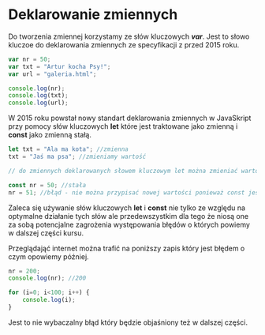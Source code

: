# Deklarowanie zmiennych

Do tworzenia zmiennej korzystamy ze słów kluczowych ***var***.
Jest to słowo kluczoe do deklarowania zmiennych ze specyfikacji z przed 2015 roku.

```js
var nr = 50;
var txt = "Artur kocha Psy!";
var url = "galeria.html";

console.log(nr);
console.log(txt);
console.log(url);
```

W 2015 roku powstał nowy standart deklarowania zmiennych w JavaSkript przy pomocy słów kluczowych **let** które jest traktowane jako zmienną i **const** jako zmienną stałą.

```js
let txt = "Ala ma kota"; //zmienna
txt = "Jaś ma psa"; //zmieniamy wartość

// do zmiennych deklarowanych słowem kluczowym let można zmieniać wartość.

const nr = 50; //stała
nr = 51; //błąd - nie można przypisać nowej wartości ponieważ const jest stałą.
```

Zaleca się używanie słów kluczowych **let** i **const** nie tylko ze względu na optymalne działanie tych słów ale przedewszystkim dla tego że niosą one za sobą potencjalne zagrożenia występowania błędów o których powiemy w dalszej części kursu.

Przeglądająć internet można trafić na poniższy zapis który jest błędem o czym opowiemy później.

```js
nr = 200;
console.log(nr); //200

for (i=0; i<100; i++) {
    console.log(i);
}
```
Jest to nie wybaczalny błąd który będzie objaśniony też w dalszej części.
